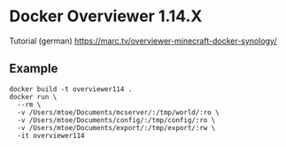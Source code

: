 # Docker Overviewer 1.14.X

Tutorial (german) https://marc.tv/overviewer-minecraft-docker-synology/

## Example

```
docker build -t overviewer114 .
docker run \
  --rm \
  -v /Users/mtoe/Documents/mcserver/:/tmp/world/:ro \
  -v /Users/mtoe/Documents/config/:/tmp/config/:ro \
  -v /Users/mtoe/Documents/export/:/tmp/export/:rw \
  -it overviewer114
